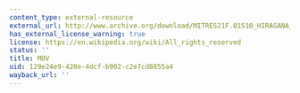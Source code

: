 ```yaml
---
content_type: external-resource
external_url: http://www.archive.org/download/MITRES21F.01S10_HIRAGANA_CHARACTERS/0423.mov
has_external_license_warning: true
license: https://en.wikipedia.org/wiki/All_rights_reserved
status: ''
title: MOV
uid: 129e24e9-428e-4dcf-b902-c2e7cd8855a4
wayback_url: ''
---
```

